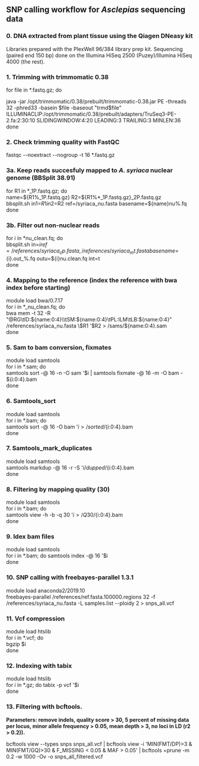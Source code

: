 ## SNP calling workflow for *Asclepias* sequencing data  

### 0. DNA extracted from plant tissue using the Qiagen DNeasy kit  
Libraries prepared with the PlexWell 96/384 library prep kit. Sequencing (paired end 150 bp) done on the Illumina HiSeq 2500 (Puzey)/Illumina HiSeq 4000 (the rest).

### 1. Trimming with trimmomatic 0.38   
for file in *.fastq.gz; do

java -jar /opt/trimmomatic/0.38/prebuilt/trimmomatic-0.38.jar PE -threads 32 -phred33 -basein $file -baseout "trmd$file" ILLUMINACLIP:/opt/trimmomatic/0.38/prebuilt/adapters/TruSeq3-PE-2.fa:2:30:10 SLIDINGWINDOW:4:20 LEADING:3 TRAILING:3 MINLEN:36   
done

### 2. Check trimming quality with FastQC  
fastqc --noextract --nogroup -t 16 *.fastq.gz

### 3a. Keep reads succesfuly mapped to *A. syriaca* nuclear genome (BBSplit 38.91)  
for R1 in \*_1P.fastq.gz; do   
name=${R1%_1P.fastq.gz}   
R2=${R1%*_1P.fastq.gz}_2P.fastq.gz   
bbsplit.sh in1=$R1 in2=$R2 ref=/syriaca_nu.fasta basename=${name}nu%.fq   
done

### 3b. Filter out non-nuclear reads  
for i in \*nu_clean.fq; do   
bbsplit.sh in=$i ref=/references/syriaca_cp.fasta,/references/syriaca_mt.fasta basename=${i}.out_%.fq outu=${i}nu.clean.fq int=t   
done

### 4. Mapping to the reference (index the reference with bwa index before starting)  
module load bwa/0.7.17   
for i in *_nu_clean.fq; do   
bwa mem -t 32 -R "@RG\\tID:${name:0:4}\\tSM:${name:0:4}\\tPL:ILM\\tLB:${name:0:4}" /references/syriaca_nu.fasta \$R1 '$R2 > /sams/${name:0:4}.sam   
done

### 5. Sam to bam conversion, fixmates  
module load samtools  
for i in *.sam; do   
samtools sort -@ 16 -n -O sam \'$i | samtools fixmate -@ 16 -m -O bam - ${i:0:4}.bam   
done

### 6. Samtools_sort  
module load samtools   
for i in *.bam; do   
samtools sort -@ 16 -O bam '$i > /sorted/${i:0:4}.bam   
done

### 7. Samtools_mark_duplicates  
module load samtools  
samtools markdup -@ 16 -r -S '$i /dupped/${i:0:4}.bam  
done

### 8. Filtering by mapping quality (30)  
module load samtools  
for i in *.bam; do  
samtools view -h -b -q 30 '$i > /Q30/${i:0:4}.bam  
done

### 9. Idex bam files  
module load samtools  
for i in *.bam; do samtools index -@ 16 '$i  
done  

### 10. SNP calling with freebayes-parallel 1.3.1  
module load anaconda2/2019.10  
freebayes-parallel /references/ref.fasta.100000.regions 32 -f /references/syriaca_nu.fasta -L samples.list --ploidy 2 > snps_all.vcf

### 11. Vcf compression  
module load htslib  
for i in *.vcf; do  
bgzip $i  
done  

### 12. Indexing with tabix  
module load htslib  
for i in *.gz; do 
tabix -p vcf '$i  
done  

### 13. Filtering with bcftools.  
**Parameters: remove indels, quality score > 30, 5 percent of missing data per locus, minor allele frequency > 0.05, mean depth > 3, no loci in LD (r2 > 0.2)).**

bcftools view --types snps snps_all.vcf | bcftools view -i 'MIN(FMT/DP)>3 & MIN(FMT/GQ)>30 & F_MISSING < 0.05 & MAF > 0.05' | bcftools +prune -m 0.2 -w 1000 -Ov -o snps_all_filtered.vcf

